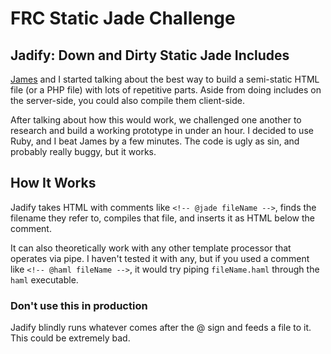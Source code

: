 # FRC Static Jade Challenge

## Jadify: Down and Dirty Static Jade Includes

[James](http://github.com/totheleftpanda) and I started talking about the best way to build a semi-static HTML file (or a PHP file) with lots of repetitive parts. Aside from doing includes on the server-side, you could also compile them client-side.

After talking about how this would work, we challenged one another to research and build a working prototype in under an hour. I decided to use Ruby, and I beat James by a few minutes. The code is ugly as sin, and probably really buggy, but it works.

## How It Works

Jadify takes HTML with comments like `<!-- @jade fileName -->`, finds the filename they refer to, compiles that file, and inserts it as HTML below the comment.

It can also theoretically work with any other template processor that operates via pipe. I haven't tested it with any, but if you used a comment like `<!-- @haml fileName -->`, it would try piping `fileName.haml` through the `haml` executable.

### Don't use this in production

Jadify blindly runs whatever comes after the @ sign and feeds a file to it. This could be extremely bad.
